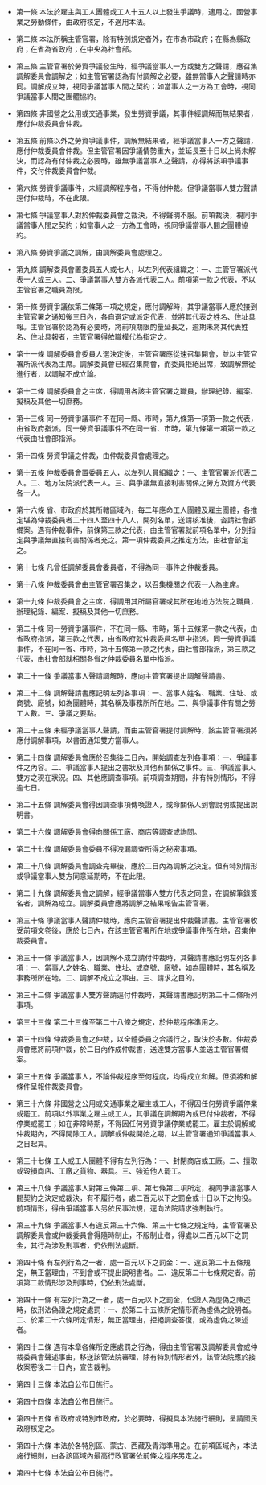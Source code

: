 * 第一條 本法於雇主與工人團體或工人十五人以上發生爭議時，適用之。國營事業之勞動條件，由政府核定，不適用本法。

* 第二條 本法所稱主管官署，除有特別規定者外，在市為市政府；在縣為縣政府；在省為省政府；在中央為社會部。

* 第三條 主管官署於勞資爭議發生時，經爭議當事人一方或雙方之聲請，應召集調解委員會調解之；如主管官署認為有付調解之必要，雖無當事人之聲請時亦同。調解成立時，視同爭議當事人間之契約；如當事人之一方為工會時，視同爭議當事人間之團體協約。

* 第四條 非國營之公用或交通事業，發生勞資爭議，其事件經調解而無結果者，應付仲裁委員會仲裁。

* 第五條 前條以外之勞資爭議事件，調解無結果者，經爭議當事人一方之聲請，應付仲裁委員會仲裁。但主管官署因爭議情勢重大，並延長至十日以上尚未解決，而認為有付仲裁之必要時，雖無爭議當事人之聲請，亦得將該項爭議事件，交付仲裁委員會仲裁。

* 第六條 勞資爭議事件，未經調解程序者，不得付仲裁。但爭議當事人雙方聲請逕付仲裁時，不在此限。

* 第七條 爭議當事人對於仲裁委員會之裁決，不得聲明不服。前項裁決，視同爭議當事人間之契約；如當事人之一方為工會時，視同爭議當事人間之團體協約。

* 第八條 勞資爭議之調解，由調解委員會處理之。

* 第九條 調解委員會置委員五人或七人，以左列代表組織之：一、主管官署派代表一人或三人。二、爭議當事人雙方各派代表二人。前項第一款之代表，不以主管官署之職員為限。

* 第十條 勞資爭議依第三條第一項之規定，應付調解時，其爭議當事人應於接到主管官署之通知後三日內，各自選定或派定代表，並將其代表之姓名、住址具報。主管官署於認為有必要時，將前項期限酌量延長之，逾期未將其代表姓名、住址具報者，主管官署得依職權代為指定之。

* 第十一條 調解委員會委員人選決定後，主管官署應從速召集開會，並以主管官署所派代表為主席。調解委員會已經召集開會，而委員拒絕出席，致調解無從進行者，以調解不成立論。

* 第十二條 調解委員會之主席，得調用各該主管官署之職員，辦理紀錄、編案、擬稿及其他一切庶務。

* 第十三條 同一勞資爭議事件不在同一縣、市時，第九條第一項第一款之代表，由省政府指派。同一勞資爭議事件不在同一省、市時，第九條第一項第一款之代表由社會部指派。

* 第十四條 勞資爭議之仲裁，由仲裁委員會處理之。

* 第十五條 仲裁委員會置委員五人，以左列人員組織之：一、主管官署派代表二人。二、地方法院派代表一人。三、與爭議無直接利害關係之勞方及資方代表各一人。

* 第十六條 省、市政府於其所轄區域內，每二年應命工人團體及雇主團體，各推定堪為仲裁委員者二十四人至四十八人，開列名單，送請核准後，咨請社會部備案。遇有仲裁事件，前條第三款之代表，由主管官署就前項名單中，分別指定與爭議無直接利害關係者充之。第一項仲裁委員之推定方法，由社會部定之。

* 第十七條 凡曾任調解委員會委員者，不得為同一事件之仲裁委員。

* 第十八條 仲裁委員會由主管官署召集之，以召集機關之代表一人為主席。

* 第十九條 仲裁委員會之主席，得調用其所屬官署或其所在地地方法院之職員，辦理紀錄、編案、擬稿及其他一切庶務。

* 第二十條 同一勞資爭議事件，不在同一縣、市時，第十五條第一款之代表，由省政府指派，第三款之代表，由省政府就仲裁委員名單中指派。同一勞資爭議事件，不在同一省、市時，第十五條第一款之代表，由社會部指派，第三款之代表，由社會部就相關各省之仲裁委員名單中指派。

* 第二十一條 爭議當事人聲請調解時，應向主管官署提出調解聲請書。

* 第二十二條 調解聲請書應記明左列各事項：一、當事人姓名、職業、住址、或商號、廠號，如為團體時，其名稱及事務所所在地。二、與爭議事件有關之勞工人數。三、爭議之要點。

* 第二十三條 未經爭議當事人聲請，而由主管官署提付調解時，該主管官署須將應付調解事項，以書面通知雙方當事人。

* 第二十四條 調解委員會應於召集後二日內，開始調查左列各事項：一、爭議事件之內容。二、爭議當事人提出之書狀及其他有關係之事件。三、爭議當事人雙方之現在狀況。四、其他應調查事項。前項調查期間，非有特別情形，不得逾七日。

* 第二十五條 調解委員會得因調查事項傳喚證人，或命關係人到會說明或提出說明書。

* 第二十六條 調解委員會得向關係工廠、商店等調查或詢問。

* 第二十七條 調解委員會委員不得洩漏調查所得之秘密事項。

* 第二十八條 調解委員會調查完畢後，應於二日內為調解之決定。但有特別情形或爭議當事人雙方同意延期時，不在此限。

* 第二十九條 調解委員會之調解，經爭議當事人雙方代表之同意，在調解筆錄簽名者，調解為成立。調解委員會應將調解之結果報告主管官署。

* 第三十條 爭議當事人聲請仲裁時，應向主管官署提出仲裁聲請書。主管官署收受前項文卷後，應於七日內，在該主管官署所在地或爭議事件所在地，召集仲裁委員會。

* 第三十一條 爭議當事人，因調解不成立請付仲裁時，其聲請書應記明左列各事項：一、當事人之姓名、職業、住址、或商號、廠號，如為團體時，其名稱及事務所所在地。二、調解不成立之事由。三、請求之目的。

* 第三十二條 爭議當事人雙方聲請逕付仲裁時，其聲請書應記明第二十二條所列事項。

* 第三十三條 第二十三條至第二十八條之規定，於仲裁程序準用之。

* 第三十四條 仲裁委員會之仲裁，以全體委員之合議行之，取決於多數。仲裁委員會應將前項仲裁，於二日內作成仲裁書，送達雙方當事人並送主管官署備案。

* 第三十五條 爭議當事人，不論仲裁程序至何程度，均得成立和解。但須將和解條件呈報仲裁委員會。

* 第三十六條 非國營之公用或交通事業之雇主或工人，不得因任何勞資爭議停業或罷工。前項以外事業之雇主或工人，其爭議在調解期內或已付仲裁者，不得停業或罷工；如在非常時期，不得因任何勞資爭議停業或罷工。雇主於調解或仲裁期內，不得開除工人。調解或仲裁開始之期，以主管官署通知爭議當事人之日起算。

* 第三十七條 工人或工人團體不得有左列行為：一、封閉商店或工廠。二、擅取或毀損商店、工廠之貨物、器具。三、強迫他人罷工。

* 第三十八條 爭議當事人對第三條第二項、第七條第二項所定，視同爭議當事人間契約之決定或裁決，有不履行者，處二百元以下之罰金或十日以下之拘役。前項情形，得由爭議當事人另依民事法規，逕向法院請求強制執行。

* 第三十九條 爭議當事人有違反第三十六條、第三十七條之規定時，主管官署及調解委員會或仲裁委員會得隨時制止，不服制止者，得處以二百元以下之罰金，其行為涉及刑事者，仍依刑法處斷。

* 第四十條 有左列行為之一者，處一百元以下之罰金：一、違反第二十五條規定，無正當理由，不到會或不提出說明書者。二、違反第二十七條規定者。前項第二款情形涉及刑事時，仍依刑法處斷。

* 第四十一條 有左列行為之一者，處一百元以下之罰金，但證人為虛偽之陳述時，依刑法偽證之規定處罰：一、於第二十五條所定情形而為虛偽之說明者。二、於第二十六條所定情形，無正當理由，拒絕調查答復，或為虛偽之陳述者。

* 第四十二條 遇有本章各條所定應處罰之行為，得由主管官署及調解委員會或仲裁委員會聲述事由，移送該管法院審理，除有特別情形者外，該管法院應於接收案卷後二十日內，宣告裁判。

* 第四十三條 本法自公布日施行。

* 第四十四條 本法自公布日施行。

* 第四十五條 省政府或特別市政府，於必要時，得擬具本法施行細則，呈請國民政府核定之。

* 第四十六條 本法於各特別區、蒙古、西藏及青海準用之。在前項區域內，本法施行細則，由各該區域內最高行政官署依前條之程序另定之。

* 第四十七條 本法自公布日施行。

